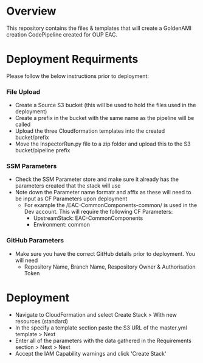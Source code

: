 # Overview
This repository contains the files & templates that will create a GoldenAMI creation CodePipeline created for OUP EAC.

# Deployment Requirments
Please follow the below instructions prior to deployment:

### File Upload
- Create a Source S3 bucket (this will be used to hold the files used in the deployment)
- Create a prefix in the bucket with the same name as the pipeline will be called
- Upload the three Cloudformation templates into the created bucket/prefix
- Move the InspectorRun.py file to a zip folder and upload this to the S3 bucket/pipeline prefix

### SSM Parameters 
- Check the SSM Parameter store and make sure it already has the parameters created that the stack will use
- Note down the Parameter name formatr and affix as these will need to be input as CF Parameters upon deployment
    - For example the /EAC-CommonComponents-common/ is used in the Dev account. This will require the following CF Parameters:
        - UpstreamStack: EAC-CommonComponents
        - Environment: common

### GitHub Parameters
- Make sure you have the correct GitHub details prior to deployment. You will need
    - Repository Name, Branch Name, Respository Owner & Authorisation Token


# Deployment
- Navigate to CloudFormation and select Create Stack > With new resources (standard)
- In the specify a template section paste the S3 URL of the master.yml template > Next
- Enter all of the parameters with the data gathered in the Requirements section > Next > Next
- Accept the IAM Capability warnings and click 'Create Stack'